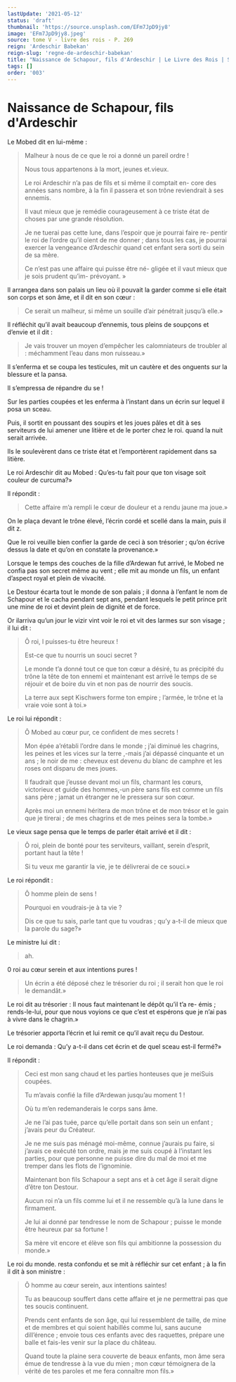 ```yaml
---
lastUpdate: '2021-05-12'
status: 'draft'
thumbnail: 'https://source.unsplash.com/EFm7JpD9jy8'
image: 'EFm7JpD9jy8.jpeg'
source: tome V - livre des rois - P. 269
reign: 'Ardeschir Babekan'
reign-slug: 'regne-de-ardeschir-babekan'
title: "Naissance de Schapour, fils d'Ardeschir | Le Livre des Rois | Shâhnâmeh"
tags: []
order: '003'
---
```


# Naissance de Schapour, fils d'Ardeschir

Le Mobed dit en lui-même :

> Malheur à nous de ce que le roi a donné un pareil ordre !
>
> Nous tous appartenons à la mort, jeunes et.vieux.
>
> Le roi Ardeschir n’a pas de fils et si même il comptait en- core des années sans nombre, à la fin il passera et son trône reviendrait à ses ennemis.
>
> Il vaut mieux que je remédie courageusement à ce triste état de choses par une grande résolution.
>
> Je ne tuerai pas cette lune, dans l’espoir que je pourrai faire re- pentir le roi de l’ordre qu’il oient de me donner ; dans tous les cas, je pourrai exercer la vengeance d’Ardeschir quand cet enfant sera sorti du sein de sa mère.
>
> Ce n’est pas une affaire qui puisse être né- gligée et il vaut mieux que je sois prudent qu’im- prévoyant. »

Il arrangea dans son palais un lieu où il pouvait la garder comme si elle était son corps et son âme, et il dit en son cœur :

> Ce serait un malheur, si même un souille d’air pénétrait jusqu’à elle.»

Il réfléchit qu’il avait beaucoup d’ennemis, tous pleins de soupçons et d’envie et il dit :

> Je vais trouver un moyen d’empêcher les calomniateurs de troubler al : 
 méchamment l’eau dans mon ruisseau.»

Il s’enferma et se coupa les testicules, mit un cautère et des onguents sur la blessure et la pansa.

Il s’empressa de répandre du se !

Sur les parties coupées et les enferma à l’instant dans un écrin sur lequel il posa un sceau.

Puis, il sortit en poussant des soupirs et les joues pâles et dit à ses serviteurs de lui amener une litière et de le porter chez le roi. quand la nuit serait arrivée.

Ils le soulevèrent dans ce triste état et l’emportèrent rapidement dans sa litière.

Le roi Ardeschir dit au Mobed : Qu’es-tu fait pour que ton visage soit couleur de curcuma?»

Il répondit :

> Cette affaire m’a rempli le cœur de douleur et a rendu jaune ma joue.»

On le plaça devant le trône élevé, l’écrin cordé et scellé dans la main, puis il dit z.

Que le roi veuille bien confier la garde de ceci à son trésorier ; qu’on écrive dessus la date et qu’on en constate la provenance.»

Lorsque le temps des couches de la fille d’Ardewan fut arrivé, le Mobed ne confia pas son secret même au vent ; elle mit au monde un fils, un enfant d’aspect royal et plein de vivacité.

Le Destour écarta tout le monde de son palais ; il donna à l’enfant le nom de Schapour et le cacha pendant sept ans, pendant lesquels le petit prince prit une mine de roi et devint plein de dignité et de force.

Or ilarriva qu’un jour le vizir vint voir le roi et vit des larmes sur son visage ; il lui dit :

> Ô roi, 
 l puisses-tu être heureux !
>
> Est-ce que tu nourris un souci secret ?
>
> Le monde t’a donné tout ce que ton cœur a désiré, tu as précipité du trône la tête de ton ennemi et maintenant est arrivé le temps de se réjouir et de boire du vin et non pas de nourrir des soucis.
>
> La terre aux sept Kischwers forme ton empire ; l’armée, le trône et la vraie voie sont à toi.»

Le roi lui répondit :

> Ô Mobed au cœur pur, ce confident de mes secrets !
>
> Mon épée a’rétabli l’ordre dans le monde ; j’ai diminué les chagrins, les peines et les vices sur la terre ,-mais j’ai dépassé cinquante et un ans ; le noir de me : cheveux est devenu du blanc de camphre et les roses ont disparu de mes joues.
>
> Il faudrait que j’eusse devant moi un fils, charmant les cœurs, victorieux et guide des hommes,-un père sans fils est comme un fils sans père ; jamat un étranger ne le pressera sur son cœur.
>
> Après moi un ennemi héritera de mon trône et de mon trésor et le gain que je tirerai ; de mes chagrins et de mes peines sera la tombe.»

Le vieux sage pensa que le temps de parler était arrivé et il dit :

> Ô roi, plein de bonté pour tes serviteurs, vaillant, serein d’esprit, portant haut la tête !
>
> Si tu veux me garantir la vie, je te délivrerai de ce souci.»

Le roi répondit :

> Ô homme plein de sens !
>
> Pourquoi en voudrais-je à ta vie ?
>
> Dis ce que tu sais, parle tant que tu voudras ; qu’y a-t-il de mieux que la parole du sage?»

Le ministre lui dit :

> ah.
>
> 
0 roi au cœur serein et aux intentions pures !
>
> Un écrin a été déposé chez le trésorier du roi ; il serait hon que le roi le demandât.»

Le roi dit au trésorier : Il nous faut maintenant le dépôt qu’il t’a re-
émis ; rends-le-lui, pour que nous voyions ce que c’est et espérons que je n’ai pas à vivre dans le chagrin.»

Le trésorier apporta l’écrin et lui remit ce qu’il avait reçu du Destour.

Le roi demanda : Qu’y a-t-il dans cet écrin et de quel sceau est-il fermé?»

Il répondit :

> Ceci est mon sang chaud et les parties honteuses que je meiSuis coupées.
>
> Tu m’avais confié la fille d’Ardewan jusqu’au moment
1 !
>
> Où tu m’en redemanderais le corps sans âme.
>
> Je ne l’ai pas tuée, parce qu’elle portait dans son sein un enfant ; j’avais peur du Créateur.
>
> Je ne me suis pas ménagé moi-même, connue j’aurais pu faire, si j’avais ce exécuté ton ordre, mais je me suis coupé à l’instant les parties, pour que personne ne puisse dire du mal de moi et me tremper dans les flots de l’ignominie.
>
> Maintenant bon fils Schapour a sept ans et à cet âge il serait digne d’être ton Destour.
>
> Aucun roi n’a un fils comme lui et il ne ressemble qu’à la lune dans le firmament.
>
> Je lui ai donné par tendresse le nom de Schapour ; puisse le monde être heureux par sa fortune !
>
> Sa mère vit encore et élève son fils qui ambitionne la possession du monde.»

Le roi du monde. resta confondu et se mit à réfléchir sur cet enfant ; à la fin il dit à son ministre :

> Ô homme au cœur serein, aux intentions saintes!
>
> Tu as beaucoup souffert dans cette affaire et je ne permettrai pas que tes soucis continuent.
>
> Prends cent enfants de son âge, qui lui ressemblent de taille, de mine et de membres et qui soient habillés comme lui, sans aucune dill’érence ; envoie tous ces enfants avec des raquettes, prépare une balle et fais-les venir sur la place du château.
>
> Quand toute la plaine sera couverte de beaux enfants, mon âme sera émue de tendresse à la vue du mien ; mon cœur témoignera de la vérité de tes paroles et me fera connaître mon fils.»
